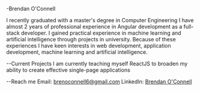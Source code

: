 -Brendan O'Connell

I recently graduated with a master's degree in Computer Engineering
I have almost 2 years of professional experience in Angular development as a full-stack developer.
I gained practical experience in machine learning and artificial intelligence through projects in university.
Because of these experiences I have keen interests in web development, application development, machine learning and artificial intelligence.

<!---
##Web Development Experience
--->

--Current Projects
I am currently teaching myself ReactJS to broaden my ability to create effective single-page applications

--Reach me
Email: <brenoconnell6@gmail.com>
LinkedIn: [Brendan O'Connell](https://www.linkedin.com/in/brendan-o-connell-9410aa218/)


<!---
brenoconnell/brenoconnell is a ✨ special ✨ repository because its `README.md` (this file) appears on your GitHub profile.
You can click the Preview link to take a look at your changes.
--->
